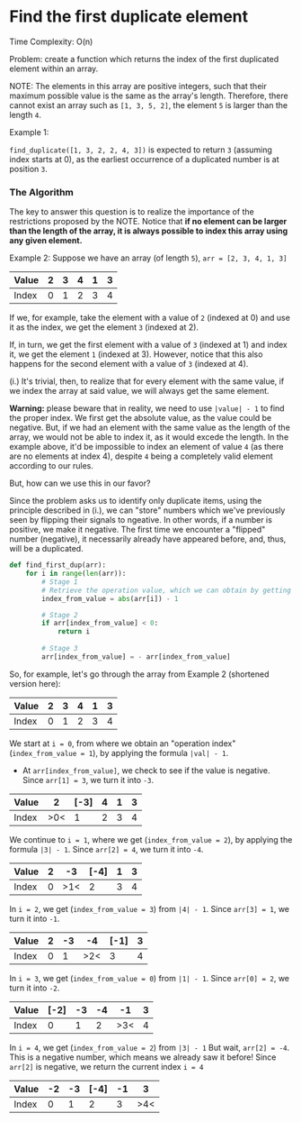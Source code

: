 # Find the first duplicate element
Time Complexity: O(n)

Problem: create a function which returns the index of the first duplicated element within an array. 

NOTE: The elements in this array are positive integers, such that their maximum possible value is the same as the array's length. 
Therefore, there cannot exist an array such as `[1, 3, 5, 2]`, the element `5` is larger than the length `4`.

Example 1:

 `find_duplicate([1, 3, 2, 2, 4, 3])` is expected to return `3` (assuming index starts at 0), as the earliest occurrence of a duplicated number is at position `3`.

### The Algorithm

The key to answer this question is to realize the importance of the restrictions proposed by the NOTE. 
Notice that **if no element can be larger than the length of the array, it is always possible to index this array using any given element.**

Example 2:
Suppose we have an array (of length `5`), `arr = [2, 3, 4, 1, 3]`

| Value | 2 | 3 | 4 | 1 | 3 | 
| --- | --- | --- | --- | --- | --- |
| Index | 0 | 1 | 2 | 3 | 4 | 

If we, for example, take the element with a value of `2` (indexed at 0) and use it as the index, we get the element `3` (indexed at 2). 

If, in turn, we get the first element with a value of `3` (indexed at 1) and index it, we get the element `1` (indexed at 3). 
However, notice that this also happens for the second element with a value of `3` (indexed at 4).

(i.) It's trivial, then, to realize that for every element with the same value, if we index the array at said value, we will always get the same element.

**Warning:** please beware that in reality, we need to use `|value| - 1` to find the proper index. We first get the absolute value, as the value could be negative.
But, if we had an element with the same value as the length of the array, we would not be able to index it, as it would excede the length. 
In the example above, it'd be impossible to index an element of value `4` (as there are no elements at index 4), 
despite `4` being a completely valid element according to our rules.

But, how can we use this in our favor?

Since the problem asks us to identify only duplicate items, using the principle described in (i.),
we can "store" numbers which we've previously seen by flipping their signals to ngeative. In other words, if a number is positive, we make it negative. 
The first time we encounter a "flipped" number (negative), it necessarily already have appeared before, and, thus, will be a duplicated. 


```py
def find_first_dup(arr):
    for i in range(len(arr)):
        # Stage 1
        # Retrieve the operation value, which we can obtain by getting the element indexed at i, and applying our formula
        index_from_value = abs(arr[i]) - 1 

        # Stage 2
        if arr[index_from_value] < 0:
            return i
        
        # Stage 3
        arr[index_from_value] = - arr[index_from_value]
```

So, for example, let's go through the array from Example 2 (shortened version here):


| Value | 2 | 3 | 4 | 1 | 3 | 
| --- | --- | --- | --- | --- | --- |
| Index | 0 | 1 | 2 | 3 | 4 |

We start at `i = 0`, from where we obtain an "operation index" (`index_from_value = 1`), by applying the formula `|val| - 1`.
   * At `arr[index_from_value]`, we check to see if the value is negative. 
    Since `arr[1] = 3`, we turn it into `-3`.

| Value | 2 | [-3] | 4 | 1 | 3 | 
| --- | --- | --- | --- | --- | --- |
| Index | >0< | 1 | 2 | 3 | 4 |

We continue to `i = 1`, where we get (`index_from_value = 2`), by applying the formula `|3| - 1`.
    Since `arr[2] = 4`, we turn it into `-4`.

| Value | 2 | -3 | [-4] | 1 | 3 | 
| --- | --- | --- | --- | --- | --- |
| Index | 0 | >1< | 2 | 3 | 4 |

In `i = 2`, we get (`index_from_value = 3`) from `|4| - 1`.
    Since `arr[3] = 1`, we turn it into `-1`.

| Value | 2 | -3 | -4 | [-1] | 3 | 
| --- | --- | --- | --- | --- | --- |
| Index | 0 | 1 | >2< | 3 | 4 |

In `i = 3`, we get (`index_from_value = 0`) from `|1| - 1`.
    Since `arr[0] = 2`, we turn it into `-2`.


| Value | [-2] | -3 | -4 | -1 | 3 | 
| --- | --- | --- | --- | --- | --- |
| Index | 0 | 1 | 2 | >3< | 4 |

In `i = 4`, we get (`index_from_value = 2`) from `|3| - 1`
    But wait, `arr[2] = -4`. This is a negative number, which means we already saw it before!
    Since `arr[2]` is negative, we return the current index `i = 4`


| Value | -2 | -3 | [-4] | -1 | 3 | 
| --- | --- | --- | --- | --- | --- |
| Index | 0 | 1 | 2 | 3 | >4< |

